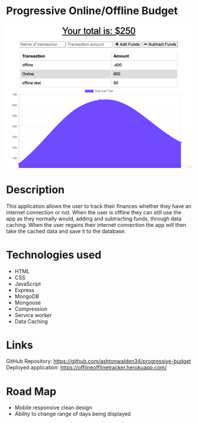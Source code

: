 # Progressive Online/Offline Budget

![Image of the budget tracker interface](./public/assets/online-offline-budget-image.png)

# Description
This application allows the user to track their finances whether they have an internet connection or not. When the user is offline they can still use the app as they normally would, adding and subtracting funds, through data caching. When the user regains their internet connection the app will then take the cached data and save it to the database. 

# Technologies used
- HTML
- CSS
- JavaScript
- Express
- MongoDB
- Mongoose
- Compression
- Service worker
- Data Caching


# Links
GitHub Repository: https://github.com/ashtonwalden34/progressive-budget
Deployed application: https://offlineofflinetracker.herokuapp.com/

# Road Map
- Mobile responsive clean design
- Ability to change range of days being displayed